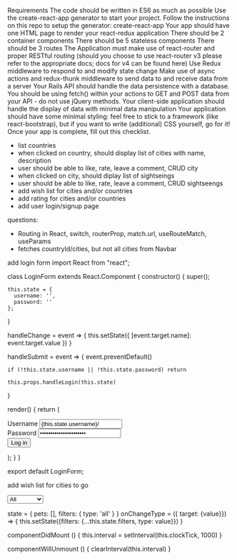 Requirements
The code should be written in ES6 as much as possible
Use the create-react-app generator to start your project.
Follow the instructions on this repo to setup the generator: create-react-app
Your app should have one HTML page to render your react-redux application
There should be 2 container components
There should be 5 stateless components
There should be 3 routes
The Application must make use of react-router and proper RESTful routing (should you choose to use react-router v3 please refer to the appropriate docs; docs for v4 can be found here)
Use Redux middleware to respond to and modify state change
Make use of async actions and redux-thunk middleware to send data to and receive data from a server
Your Rails API should handle the data persistence with a database. You should be using fetch() within your actions to GET and POST data from your API - do not use jQuery methods.
Your client-side application should handle the display of data with minimal data manipulation
Your application should have some minimal styling: feel free to stick to a framework (like react-bootstrap), but if you want to write (additional) CSS yourself, go for it!
Once your app is complete, fill out this checklist.

- list countries
- when clicked on country, should display list of cities with name, description
- user should be able to like, rate, leave a comment, CRUD city
- when clicked on city, should diplay list of sightseings
- user should be able to like, rate, leave a comment, CRUD sightseengs
- add wish list for cities and/or countries
- add rating for cities and/or countries
- add user login/signup page

questions: 
- Routing in React, switch, routerProp, match.url, useRouteMatch, useParams
- fetches countryId/cities, but not all cities from Navbar

add login form
import React from "react";

class LoginForm extends React.Component {
  constructor() {
    super();

    this.state = {
      username: '',
      password: ''
    };
  }

  handleChange = event => {
    this.setState({
      [event.target.name]: event.target.value
    })
  }

  handleSubmit = event => {
    event.preventDefault()

    if (!this.state.username || !this.state.password) return

    this.props.handleLogin(this.state)
  }

  render() {
    return (
      <form onSubmit={this.handleSubmit}>
        <div>
          <label>
            Username
            <input id="username" name="username" type="text" onChange={this.handleChange} value={this.state.username}/>
          </label>
        </div>
        <div>
          <label>
            Password
            <input id="password" name="password" type="password" onChange={this.handleChange} value={this.state.password}/>
          </label>
        </div>
        <div>
          <button type="submit">Log in</button>
        </div>
      </form>
    );
  }
}

export default LoginForm;

add wish list for cities to go

 <select name="type" id="type" onChange={this.props.onChangeType}>
            <option value="all">All</option>
            <option value="cat">Cats</option>
            <option value="dog">Dogs</option>
            <option value="micropig">Micropigs</option>
          </select>

state = {
      pets: [],
      filters: {
        type: 'all'
      }
    }
          onChangeType = ({ target: {value}}) => {
  this.setState({filters: {...this.state.filters, type: value}})
}


 componentDidMount () {
  this.interval = setInterval(this.clockTick, 1000) 
  }
  
   componentWillUnmount () {
     clearInterval(this.interval)
   }
